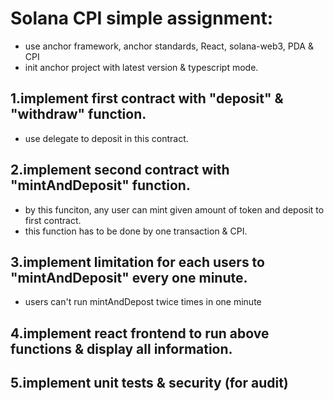 # Solana CPI simple assignment:

- use anchor framework, anchor standards, React, solana-web3, PDA & CPI
- init anchor project with latest version & typescript mode.


## 1.implement first contract with "deposit" & "withdraw" function.
- use delegate to deposit in this contract.
## 2.implement second contract with "mintAndDeposit" function.
- by this funciton, any user can mint given amount of token and deposit to first contract.
- this function has to be done by one transaction & CPI.
## 3.implement limitation for each users to "mintAndDeposit" every one minute.
- users can't run mintAndDepost twice times in one minute
## 4.implement react frontend to run above functions & display all information.
## 5.implement unit tests & security (for audit)